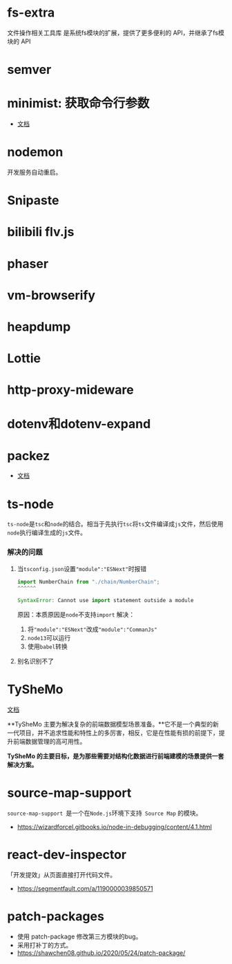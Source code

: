 # fs-extra
文件操作相关工具库
是系统fs模块的扩展，提供了更多便利的 API，并继承了fs模块的 API

# semver
# minimist: 获取命令行参数
- [文档](https://www.npmjs.com/package/minimist)

# nodemon
开发服务自动重启。

# Snipaste
# bilibili flv.js
# phaser
# vm-browserify
# heapdump
# Lottie
# http-proxy-mideware
# dotenv和dotenv-expand

# packez
- [文档](https://www.npmjs.com/package/packez)


# ts-node
`ts-node`是`tsc`和`node`的结合。相当于先执行`tsc`将`ts`文件编译成`js`文件，然后使用`node`执行编译生成的`js`文件。
### 解决的问题
1. 当`tsconfig.json`设置`"module":"ESNext"`时报错

   ```js
   import NumberChain from "./chain/NumberChain";
   ^^^^^^
   
   SyntaxError: Cannot use import statement outside a module
   ```

   原因：本质原因是`node`不支持`import`
   解决：
   1. 将`"module":"ESNext"`改成`"module":"CommanJs"`
   2. `node13`可以运行
   3. 使用`babel`转换
2. 别名识别不了


# TySheMo
[文档](https://www.tangshuang.net/7101.html#title-3-1)

**TySheMo 主要为解决复杂的前端数据模型场景准备。**它不是一个典型的新一代项目，并不追求性能和特性上的多厉害，相反，它是在性能有损的前提下，提升前端数据管理的高可用性。

**TySheMo 的主要目标，是为那些需要对结构化数据进行前端建模的场景提供一套解决方案。**



# source-map-support
`source-map-support `是一个在` Node.js `环境下支持` Source Map` 的模块。

- https://wizardforcel.gitbooks.io/node-in-debugging/content/4.1.html


# react-dev-inspector
「开发提效」从页面直接打开代码文件。
- https://segmentfault.com/a/1190000039850571

# patch-packages
- 使用 patch-package 修改第三方模块的bug。
- 采用打补丁的方式。
- https://shawchen08.github.io/2020/05/24/patch-package/
